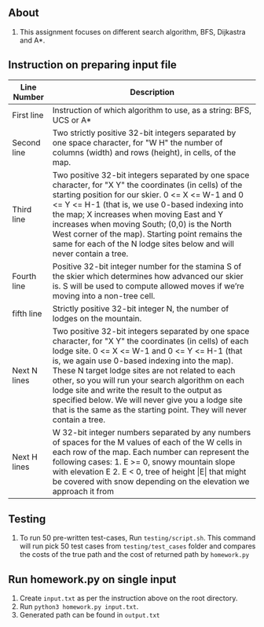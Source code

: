 ## About
1. This assignment focuses on different search algorithm, BFS, Dijkastra and A*. 

## Instruction on preparing input file
| Line Number  	| Description                                                                                                                                                                                                                                                                                                                                                                                                                                                                                          	|
|--------------	|------------------------------------------------------------------------------------------------------------------------------------------------------------------------------------------------------------------------------------------------------------------------------------------------------------------------------------------------------------------------------------------------------------------------------------------------------------------------------------------------------	|
| First line   	| Instruction of which algorithm to use, as a string: BFS, UCS or A*                                                                                                                                                                                                                                                                                                                                                                                                                                   	|
| Second line  	| Two strictly positive 32-bit integers separated by one space character, for "W H" the number of columns (width) and rows (height), in cells, of the map.                                                                                                                                                                                                                                                                                                                                             	|
| Third line   	| Two positive 32-bit integers separated by one space character, for "X Y" the coordinates (in cells) of the starting position for our skier. 0 <= X <= W-1 and 0 <= Y <= H-1 (that is, we use 0-based indexing into the map; X increases when moving East and Y increases when moving South; (0,0) is the North West corner of the map). Starting point remains the same for each of the N lodge sites below and will never contain a tree.                                                           	|
| Fourth line  	| Positive 32-bit integer number for the stamina S of the skier which determines how advanced our skier is. S will be used to compute allowed moves if we’re moving into a non-tree cell.                                                                                                                                                                                                                                                                                                              	|
| fifth line   	| Strictly positive 32-bit integer N, the number of lodges on the mountain.                                                                                                                                                                                                                                                                                                                                                                                                                            	|
| Next N lines 	| Two positive 32-bit integers separated by one space character, for "X Y" the coordinates (in cells) of each lodge site. 0 <= X <= W-1 and 0 <= Y <= H-1 (that is, we again use 0-based indexing into the map). These N target lodge sites are not related to each other, so you will run your search algorithm on each lodge site and write the result to the output as specified below. We will never give you a lodge site that is the same as the starting point. They will never contain a tree. 	|
| Next H lines 	| W 32-bit integer numbers separated by any numbers of spaces for the M values of each of the W cells in each row of the map. Each number can represent the following cases:  1. E >= 0, snowy mountain slope with elevation E 2. E < 0, tree of height \|E\| that might be covered with snow depending on the elevation we approach it from                                                                                                                                                           	|

## Testing
1. To run 50 pre-written test-cases, Run ```testing/script.sh```. This command will run pick 50 test cases from ```testing/test_cases``` folder and compares the costs of the true path and the cost of returned path by ```homework.py```

## Run homework.py on single input
1. Create ```input.txt``` as per the instruction above on the root directory. 
2. Run ```python3 homework.py input.txt```. 
3. Generated path can be found in ```output.txt``` 
